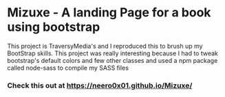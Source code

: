 # Mizuxe - A landing Page for a book using bootstrap
This project is TraversyMedia's and I reproduced this to brush up my BootStrap skills. This project was really interesting because I had to tweak bootstrap's default colors and few other classes and used a npm package called node-sass to compile my SASS files
### Check this out at https://neero0x01.github.io/Mizuxe/
